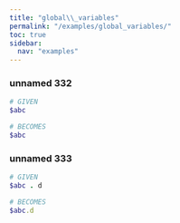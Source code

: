 ```yaml
---
title: "global\\_variables"
permalink: "/examples/global_variables/"
toc: true
sidebar:
  nav: "examples"
---
```


### unnamed 332
```ruby
# GIVEN
$abc
```
```ruby
# BECOMES
$abc
```
### unnamed 333
```ruby
# GIVEN
$abc . d
```
```ruby
# BECOMES
$abc.d
```

